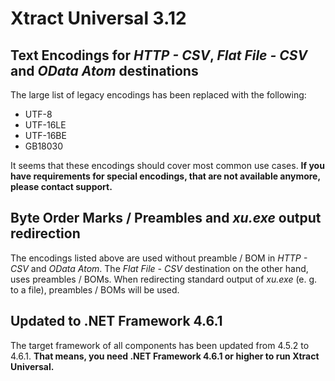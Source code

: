 # Xtract Universal 3.12

## Text Encodings for *HTTP - CSV*, *Flat File - CSV* and *OData Atom* destinations

The large list of legacy encodings has been replaced with the following:

* UTF-8
* UTF-16LE
* UTF-16BE
* GB18030

It seems that these encodings should cover most common use cases. **If you have requirements for special encodings, that are not available anymore, please contact support.**


## Byte Order Marks / Preambles and *xu.exe* output redirection

The encodings listed above are used without preamble / BOM in *HTTP - CSV* and *OData Atom*. The *Flat File - CSV* destination on the other hand, uses preambles / BOMs. When redirecting standard output of *xu.exe* (e. g. to a file), preambles / BOMs will be used.

## Updated to .NET Framework 4.6.1

The target framework of all components has been updated from 4.5.2 to 4.6.1. **That means, you need .NET Framework 4.6.1 or higher to run Xtract Universal.**
